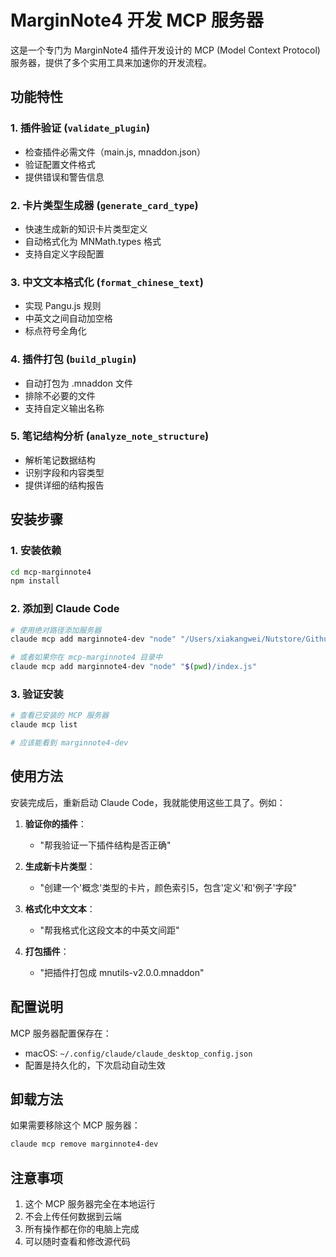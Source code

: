 # MarginNote4 开发 MCP 服务器

这是一个专门为 MarginNote4 插件开发设计的 MCP (Model Context Protocol) 服务器，提供了多个实用工具来加速你的开发流程。

## 功能特性

### 1. 插件验证 (`validate_plugin`)
- 检查插件必需文件（main.js, mnaddon.json）
- 验证配置文件格式
- 提供错误和警告信息

### 2. 卡片类型生成器 (`generate_card_type`)
- 快速生成新的知识卡片类型定义
- 自动格式化为 MNMath.types 格式
- 支持自定义字段配置

### 3. 中文文本格式化 (`format_chinese_text`)
- 实现 Pangu.js 规则
- 中英文之间自动加空格
- 标点符号全角化

### 4. 插件打包 (`build_plugin`)
- 自动打包为 .mnaddon 文件
- 排除不必要的文件
- 支持自定义输出名称

### 5. 笔记结构分析 (`analyze_note_structure`)
- 解析笔记数据结构
- 识别字段和内容类型
- 提供详细的结构报告

## 安装步骤

### 1. 安装依赖
```bash
cd mcp-marginnote4
npm install
```

### 2. 添加到 Claude Code
```bash
# 使用绝对路径添加服务器
claude mcp add marginnote4-dev "node" "/Users/xiakangwei/Nutstore/Github/repository/MN-addon-develop/mnutils/mnutils/mcp-marginnote4/index.js"

# 或者如果你在 mcp-marginnote4 目录中
claude mcp add marginnote4-dev "node" "$(pwd)/index.js"
```

### 3. 验证安装
```bash
# 查看已安装的 MCP 服务器
claude mcp list

# 应该能看到 marginnote4-dev
```

## 使用方法

安装完成后，重新启动 Claude Code，我就能使用这些工具了。例如：

1. **验证你的插件**：
   - "帮我验证一下插件结构是否正确"
   
2. **生成新卡片类型**：
   - "创建一个'概念'类型的卡片，颜色索引5，包含'定义'和'例子'字段"

3. **格式化中文文本**：
   - "帮我格式化这段文本的中英文间距"

4. **打包插件**：
   - "把插件打包成 mnutils-v2.0.0.mnaddon"

## 配置说明

MCP 服务器配置保存在：
- macOS: `~/.config/claude/claude_desktop_config.json`
- 配置是持久化的，下次启动自动生效

## 卸载方法

如果需要移除这个 MCP 服务器：
```bash
claude mcp remove marginnote4-dev
```

## 注意事项

1. 这个 MCP 服务器完全在本地运行
2. 不会上传任何数据到云端
3. 所有操作都在你的电脑上完成
4. 可以随时查看和修改源代码